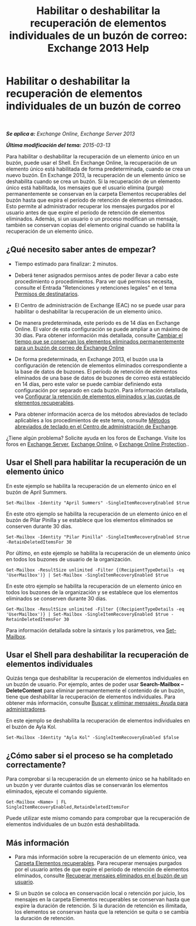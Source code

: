 ﻿---
title: 'Habilitar o deshabilitar la recuperación de elementos individuales de un buzón de correo: Exchange 2013 Help'
TOCTitle: Habilitar o deshabilitar la recuperación de elementos individuales de un buzón de correo
ms:assetid: 2e7f1bcd-8395-45ad-86ce-22868bd46af0
ms:mtpsurl: https://technet.microsoft.com/es-es/library/Ee633460(v=EXCHG.150)
ms:contentKeyID: 54652407
ms.date: 04/23/2018
mtps_version: v=EXCHG.150
ms.translationtype: HT
---

# Habilitar o deshabilitar la recuperación de elementos individuales de un buzón de correo

 

_**Se aplica a:** Exchange Online, Exchange Server 2013_

_**Última modificación del tema:** 2015-03-13_

Para habilitar o deshabilitar la recuperación de un elemento único en un buzón, puede usar el Shell. En Exchange Online, la recuperación de un elemento único está habilitada de forma predeterminada, cuando se crea un nuevo buzón. En Exchange 2013, la recuperación de un elemento único se deshabilita cuando se crea un buzón. Si la recuperación de un elemento único está habilitada, los mensajes que el usuario elimina (purga) permanentemente se conservan en la carpeta Elementos recuperables del buzón hasta que expira el período de retención de elementos eliminados. Esto permite al administrador recuperar los mensajes purgados por el usuario antes de que expire el período de retención de elementos eliminados. Además, si un usuario o un proceso modifican un mensaje, también se conservan copias del elemento original cuando se habilita la recuperación de un elemento único.

## ¿Qué necesito saber antes de empezar?

  - Tiempo estimado para finalizar: 2 minutos.

  - Deberá tener asignados permisos antes de poder llevar a cabo este procedimiento o procedimientos. Para ver qué permisos necesita, consulte el Entrada "Retenciones y retenciones legales" en el tema [Permisos de destinatarios](recipients-permissions-exchange-2013-help.md).

  - El Centro de administración de Exchange (EAC) no se puede usar para habilitar o deshabilitar la recuperación de un elemento único.

  - De manera predeterminada, este período es de 14 días en Exchange Online. El valor de esta configuración se puede ampliar a un máximo de 30 días. Para obtener información más detallada, consulte [Cambiar el tiempo que se conservan los elementos eliminados permanentemente para un buzón de correo de Exchange Online](https://technet.microsoft.com/es-es/library/dn163584\(v=exchg.150\))

  - De forma predeterminada, en Exchange 2013, el buzón usa la configuración de retención de elementos eliminados correspondiente a la base de datos de buzones. El período de retención de elementos eliminados de una base de datos de buzones de correo está establecido en 14 días, pero este valor se puede cambiar definiendo esta configuración por separado en cada buzón. Para información detallada, vea [Configurar la retención de elementos eliminados y las cuotas de elementos recuperables](configure-deleted-item-retention-and-recoverable-items-quotas-exchange-2013-help.md).

  - Para obtener información acerca de los métodos abreviados de teclado aplicables a los procedimientos de este tema, consulte [Métodos abreviados de teclado en el Centro de administración de Exchange](keyboard-shortcuts-in-the-exchange-admin-center-exchange-online-protection-help.md).

¿Tiene algún problema? Solicite ayuda en los foros de Exchange. Visite los foros en [Exchange Server](https://go.microsoft.com/fwlink/p/?linkid=60612), [Exchange Online](https://go.microsoft.com/fwlink/p/?linkid=267542), o [Exchange Online Protection](https://go.microsoft.com/fwlink/p/?linkid=285351)..

## Usar el Shell para habilitar la recuperación de un elemento único

En este ejemplo se habilita la recuperación de un elemento único en el buzón de April Summers.

    Set-Mailbox -Identity "April Summers" -SingleItemRecoveryEnabled $true

En este otro ejemplo se habilita la recuperación de un elemento único en el buzón de Pilar Pinilla y se establece que los elementos eliminados se conserven durante 30 días.

    Set-Mailbox -Identity "Pilar Pinilla" -SingleItemRecoveryEnabled $true -RetainDeletedItemsFor 30

Por último, en este ejemplo se habilita la recuperación de un elemento único en todos los buzones de usuario de la organización.

    Get-Mailbox -ResultSize unlimited -Filter {(RecipientTypeDetails -eq 'UserMailbox')} | Set-Mailbox -SingleItemRecoveryEnabled $true

En este otro ejemplo se habilita la recuperación de un elemento único en todos los buzones de la organización y se establece que los elementos eliminados se conserven durante 30 días.

    Get-Mailbox -ResultSize unlimited -Filter {(RecipientTypeDetails -eq 'UserMailbox')} | Set-Mailbox -SingleItemRecoveryEnabled $true -RetainDeletedItemsFor 30

Para información detallada sobre la sintaxis y los parámetros, vea [Set-Mailbox](https://technet.microsoft.com/es-es/library/bb123981\(v=exchg.150\)).

## Usar el Shell para deshabilitar la recuperación de elementos individuales

Quizás tenga que deshabilitar la recuperación de elementos individuales en un buzón de usuario. Por ejemplo, antes de poder usar **Search-Mailbox – DeleteContent** para eliminar permanentemente el contenido de un buzón, tiene que deshabilitar la recuperación de elementos individuales. Para obtener más información, consulte [Buscar y eliminar mensajes: Ayuda para administradores](search-for-and-delete-messages-admin-help-exchange-2013-help.md).

En este ejemplo se deshabilita la recuperación de elementos individuales en el buzón de Ayla Kol.

    Set-Mailbox -Identity "Ayla Kol" -SingleItemRecoveryEnabled $false

## ¿Cómo saber si el proceso se ha completado correctamente?

Para comprobar si la recuperación de un elemento único se ha habilitado en un buzón y ver durante cuántos días se conservarán los elementos eliminados, ejecute el comando siguiente.

    Get-Mailbox <Name> | FL SingleItemRecoveryEnabled,RetainDeletedItemsFor

Puede utilizar este mismo comando para comprobar que la recuperación de elementos individuales de un buzón está deshabilitada.

## Más información

  - Para más información sobre la recuperación de un elemento único, vea [Carpeta Elementos recuperables](recoverable-items-folder-exchange-2013-help.md). Para recuperar mensajes purgados por el usuario antes de que expire el período de retención de elementos eliminados, consulte [Recuperar mensajes eliminados en el buzón de un usuario](recover-deleted-messages-in-a-user-s-mailbox-exchange-2013-help.md).

  - Si un buzón se coloca en conservación local o retención por juicio, los mensajes en la carpeta Elementos recuperables se conservan hasta que expire la duración de retención. Si la duración de retención es ilimitada, los elementos se conservan hasta que la retención se quita o se cambia la duración de retención.

